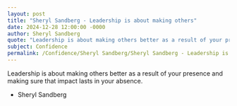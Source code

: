 ```yaml
---
layout: post
title: "Sheryl Sandberg - Leadership is about making others"
date: 2024-12-28 12:00:00 -0000
author: Sheryl Sandberg
quote: "Leadership is about making others better as a result of your presence and making sure that impact lasts in your absence."
subject: Confidence
permalink: /Confidence/Sheryl Sandberg/Sheryl Sandberg - Leadership is about making others
---
```


Leadership is about making others better as a result of your presence and making sure that impact lasts in your absence.

- Sheryl Sandberg
